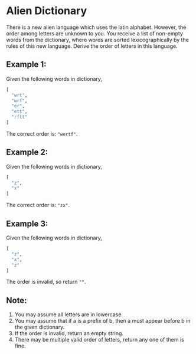 # Alien Dictionary
There is a new alien language which uses the latin alphabet. However, the order among letters are unknown to you. You receive a list of non-empty words from the dictionary, where words are sorted lexicographically by the rules of this new language. Derive the order of letters in this language.

## Example 1:
Given the following words in dictionary,
```python
[
  "wrt",
  "wrf",
  "er",
  "ett",
  "rftt"
]
```
The correct order is: `"wertf"`.

## Example 2:
Given the following words in dictionary,
```python
[
  "z",
  "x"
]
```
The correct order is: `"zx"`.

## Example 3:
Given the following words in dictionary,
```python
[
  "z",
  "x",
  "z"
]
```
The order is invalid, so return `""`.

## Note:
1. You may assume all letters are in lowercase.
2. You may assume that if a is a prefix of b, then a must appear before b in the given dictionary.
3. If the order is invalid, return an empty string.
4. There may be multiple valid order of letters, return any one of them is fine.